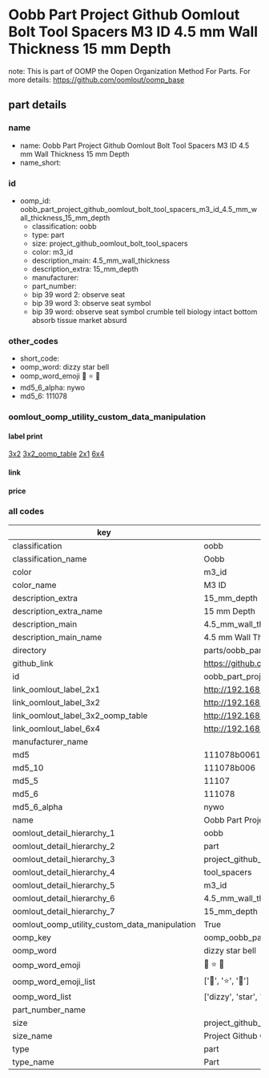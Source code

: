 # Oobb Part Project Github Oomlout Bolt Tool Spacers M3 ID 4.5 mm Wall Thickness 15 mm Depth  

note: This is part of OOMP the Oopen Organization Method For Parts. For more details: https://github.com/oomlout/oomp_base

##  part details
  







### name
* name: Oobb Part Project Github Oomlout Bolt Tool Spacers M3 ID 4.5 mm Wall Thickness 15 mm Depth
* name_short: 
### id
* oomp_id: oobb_part_project_github_oomlout_bolt_tool_spacers_m3_id_4.5_mm_wall_thickness_15_mm_depth
  * classification: oobb
  * type: part
  * size: project_github_oomlout_bolt_tool_spacers
  * color: m3_id
  * description_main: 4.5_mm_wall_thickness
  * description_extra: 15_mm_depth
  * manufacturer: 
  * part_number: 
  * bip 39 word 2: observe seat
  * bip 39 word 3: observe seat symbol
  * bip 39 word: observe seat symbol crumble tell biology intact bottom absorb tissue market absurd

### other_codes
* short_code: 
* oomp_word: dizzy star bell
* oomp_word_emoji :dizzy: :star: :bell:
* md5_6_alpha: nywo
* md5_6: 111078






### oomlout_oomp_utility_custom_data_manipulation
#### label print
[3x2](http://192.168.1.245:1112/?label=oomp%20nywo)
[3x2_oomp_table](http://192.168.1.108:1112/?label=oomp%20nywo)
[2x1](http://192.168.1.242:1112/?label=oomp%20nywo)
[6x4](http://192.168.1.55:1112/?label=oomp%20nywo)    

#### link

                              

#### price







### all codes 
| key | value |  
| --- | --- |  
| classification | oobb |  
| classification_name | Oobb |  
| color | m3_id |  
| color_name | M3 ID |  
| description_extra | 15_mm_depth |  
| description_extra_name | 15 mm Depth |  
| description_main | 4.5_mm_wall_thickness |  
| description_main_name | 4.5 mm Wall Thickness |  
| directory | parts/oobb_part_project_github_oomlout_bolt_tool_spacers_m3_id_4.5_mm_wall_thickness_15_mm_depth |  
| github_link | https://github.com/oomlout/oomlout_oomp_part_src/tree/main/parts/oobb_part_project_github_oomlout_bolt_tool_spacers_m3_id_4.5_mm_wall_thickness_15_mm_depth |  
| id | oobb_part_project_github_oomlout_bolt_tool_spacers_m3_id_4.5_mm_wall_thickness_15_mm_depth |  
| link_oomlout_label_2x1 | http://192.168.1.242:1112/?label=oomp%20nywo |  
| link_oomlout_label_3x2 | http://192.168.1.245:1112/?label=oomp%20nywo |  
| link_oomlout_label_3x2_oomp_table | http://192.168.1.108:1112/?label=oomp%20nywo |  
| link_oomlout_label_6x4 | http://192.168.1.55:1112/?label=oomp%20nywo |  
| manufacturer_name |  |  
| md5 | 111078b0061a4eb059ef634db8f094c3 |  
| md5_10 | 111078b006 |  
| md5_5 | 11107 |  
| md5_6 | 111078 |  
| md5_6_alpha | nywo |  
| name | Oobb Part Project Github Oomlout Bolt Tool Spacers M3 ID 4.5 mm Wall Thickness 15 mm Depth |  
| oomlout_detail_hierarchy_1 | oobb |  
| oomlout_detail_hierarchy_2 | part |  
| oomlout_detail_hierarchy_3 | project_github_bolt |  
| oomlout_detail_hierarchy_4 | tool_spacers |  
| oomlout_detail_hierarchy_5 | m3_id |  
| oomlout_detail_hierarchy_6 | 4.5_mm_wall_thickness |  
| oomlout_detail_hierarchy_7 | 15_mm_depth |  
| oomlout_oomp_utility_custom_data_manipulation | True |  
| oomp_key | oomp_oobb_part_project_github_oomlout_bolt_tool_spacers_m3_id_4.5_mm_wall_thickness_15_mm_depth |  
| oomp_word | dizzy star bell |  
| oomp_word_emoji | :dizzy: :star: :bell: |  
| oomp_word_emoji_list | [':dizzy:', ':star:', ':bell:'] |  
| oomp_word_list | ['dizzy', 'star', 'bell'] |  
| part_number_name |  |  
| size | project_github_oomlout_bolt_tool_spacers |  
| size_name | Project Github Oomlout Bolt Tool Spacers |  
| type | part |  
| type_name | Part |  
